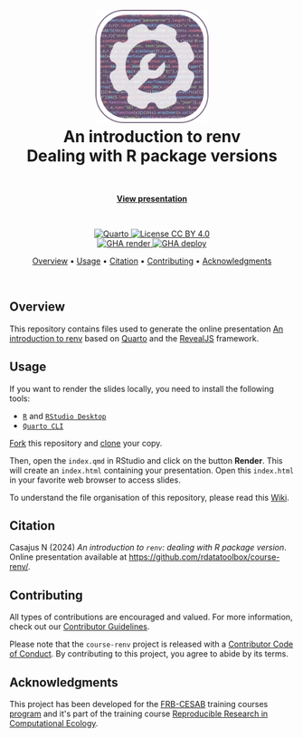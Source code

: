 <!-- Logo & Title -->

<h1 align="center">
  <br>
  <img src="images/readme/logo-readme.png" alt="Logo" width="200">
  <br>
  An introduction to renv
  <br>
  Dealing with R package versions 
  <br>
</h1>


<!-- View presentation -->

<br>
<p align="center">
  <a href="https://rdatatoolbox.github.io/course-renv" target="_blank"><b>View presentation</b></a>
</p>
<br>


<!-- Badges -->

<p align="center">

  <!-- Quarto -->
  <a href="https://quarto.org/">
    <img src="https://img.shields.io/badge/Made%20with-Quarto-blue.svg" alt="Quarto">
  </a>
  
  <!-- License -->
  <a href="https://choosealicense.com/licenses/cc-by-4.0/">
    <img src="https://img.shields.io/badge/License-CC%20BY%204.0-green.svg" alt="License CC BY 4.0">
  </a>
  
  <br/>
  
  <!-- Quarto render -->
  <a href="https://github.com/rdatatoolbox/course-renv/actions/workflows/quarto-render.yml">
    <img src="https://github.com/rdatatoolbox/course-renv/actions/workflows/quarto-render.yml/badge.svg" alt="GHA render">
  </a>
  
  <!-- GitHub deployment -->
  <a href="https://github.com/rdatatoolbox/course-renv/actions/workflows/pages/pages-build-deployment">
    <img src="https://github.com/rdatatoolbox/course-renv/actions/workflows/pages/pages-build-deployment/badge.svg" alt="GHA deploy">
  </a>
</p>


<!-- Table of content -->

<p align="center">
  <a href="#overview">Overview</a> •
  <a href="#usage">Usage</a> •
  <a href="#citation">Citation</a> •
  <a href="#contributing">Contributing</a> •
  <a href="#acknowledgments">Acknowledgments</a>
</p>

<br>


## Overview

This repository contains files used to generate the online presentation [An introduction to renv](https://rdatatoolbox.github.io/course-renv) based on [Quarto](https://quarto.org/) and the [RevealJS](https://quarto.org/docs/presentations/revealjs/) framework.


## Usage

If you want to render the slides locally, you need to install the following tools:

- [`R`](https://cran.r-project.org/) and [`RStudio Desktop`](https://posit.co/download/rstudio-desktop/)
- [`Quarto CLI`](https://quarto.org/docs/get-started/)

[Fork](https://docs.github.com/en/pull-requests/collaborating-with-pull-requests/working-with-forks/fork-a-repo) this repository and [clone](https://docs.github.com/en/repositories/creating-and-managing-repositories/cloning-a-repository) your copy.

Then, open the `index.qmd` in RStudio and click on the button **Render**. This will create an `index.html` containing your presentation. Open this `index.html` in your favorite web browser to access slides.

To understand the file organisation of this repository, please read this [Wiki](https://github.com/rdatatoolbox/quarto-template/wiki).


## Citation

Casajus N (2024) _An introduction to `renv`: dealing with R package version_. Online presentation available at <https://github.com/rdatatoolbox/course-renv/>.


## Contributing

All types of contributions are encouraged and valued. For more information, check out our [Contributor Guidelines](https://github.com/rdatatoolbox/course-renv/blob/main/CONTRIBUTING.md).

Please note that the `course-renv` project is released with a [Contributor Code of Conduct](https://contributor-covenant.org/version/2/1/CODE_OF_CONDUCT.html). By contributing to this project, you agree to abide by its terms.


## Acknowledgments

This project has been developed for the [FRB-CESAB](https://www.fondationbiodiversite.fr/en/about-the-foundation/le-cesab/) training courses [program](https://frbcesab.github.io/content/courses.html) and it's part of the training course [Reproducible Research in Computational Ecology](https://rdatatoolbox.github.io).
